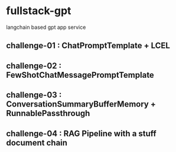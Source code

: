 # fullstack-gpt

langchain based gpt app service

## challenge-01 : ChatPromptTemplate + LCEL

## challenge-02 : FewShotChatMessagePromptTemplate

## challenge-03 : ConversationSummaryBufferMemory + RunnablePassthrough

## challenge-04 : RAG Pipeline with a stuff document chain
